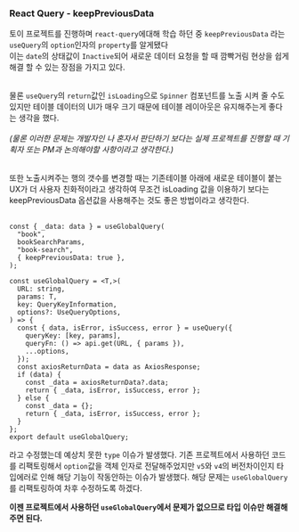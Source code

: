 ### React Query - keepPreviousData

토이 프로젝트를 진행하며 `react-query`에대해 학습 하던 중 `keepPreviousData` 라는 `useQuery`의 `option`인자의 `property`를 알게됐다<br>
이는 `date`의 상태값이 `Inactive`되어 새로운 데이터 요청을 할 때 깜빡거림 현상을 쉽게 해결 할 수 있는 장점을 가지고 있다.<br>
<br>

물론 `useQuery`의 `return`값인 `isLoading`으로 `Spinner` 컴포넌트를 노출 시켜 줄 수도 있지만 테이블 데이터의 UI가 매우 크기 때문에 테이블 레이아웃은 유지해주는게 좋다는 생각을 했다.<br><br>
_(물론 이러한 문제는 개발자인 나 혼자서 판단하기 보다는 실제 프로젝트를 진행할 때 기획자 또는 PM과 논의해야할 사항이라고 생각한다.)_<br><br>

또한 노출시켜주는 행의 갯수를 변경할 때는 기존테이블 아래에 새로운 테이블이 붙는 UX가 더 사용자 친화적이라고 생각하여 무조건 isLoading 값을 이용하기 보다는 keepPreviousData 옵션값을 사용해주는 것도 좋은 방법이라고 생각한다.<br><br>

```tsx
const { _data: data } = useGlobalQuery(
  "book",
  bookSearchParams,
  "book-search",
  { keepPreviousData: true },
);
```

```tsx
const useGlobalQuery = <T,>(
  URL: string,
  params: T,
  key: QueryKeyInformation,
  options?: UseQueryOptions,
) => {
  const { data, isError, isSuccess, error } = useQuery({
    queryKey: [key, params],
    queryFn: () => api.get(URL, { params }),
    ...options,
  });
  const axiosReturnData = data as AxiosResponse;
  if (data) {
    const _data = axiosReturnData?.data;
    return { _data, isError, isSuccess, error };
  } else {
    const _data = {};
    return { _data, isError, isSuccess, error };
  }
};
export default useGlobalQuery;
```

라고 수정했는데 예상치 못한 `type` 이슈가 발생했다. 기존 프로젝트에서 사용하던 코드를 리팩토링해서 `option`값을 객체 인자로 전달해주었지만
`v5`와 `v4`의 버전차이인지 타입에러로 인해 해당 기능이 작동안하는 이슈가 발생했다. 해당 문제는 `useGlobalQuery`를 리팩토링하여 차후 수정하도록 하겠다.<br>

**이젠 프로젝트에서 사용하던 `useGlobalQuery`에서 문제가 없으므로 타입 이슈만 해결해주면 된다.**
